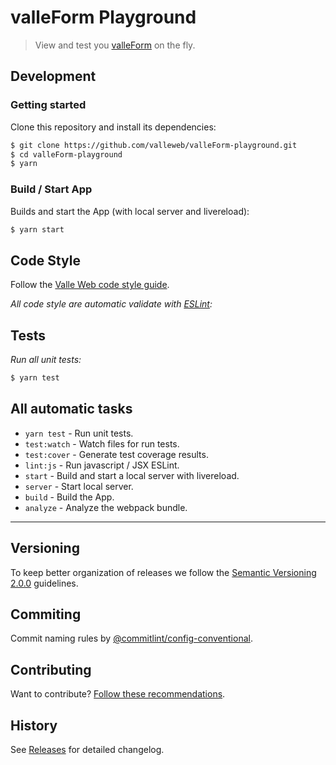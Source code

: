 # valleForm Playground

> View and test you [valleForm](https://github.com/valleweb/valleForm) on the fly.

## Development

### Getting started

Clone this repository and install its dependencies:

```sh
$ git clone https://github.com/valleweb/valleForm-playground.git
$ cd valleForm-playground
$ yarn
```
### Build / Start App

Builds and start the App (with local server and livereload):

```sh
$ yarn start
```

## Code Style

Follow the [Valle Web code style guide](https://github.com/valleweb/valle-style-guide).

*All code style are automatic validate with [ESLint](http://eslint.org/):*

## Tests

*Run all unit tests:*

```sh
$ yarn test
```

## All automatic tasks

- `yarn test` - Run unit tests.
- `test:watch` - Watch files for run tests.
- `test:cover` - Generate test coverage results.
- `lint:js` - Run javascript / JSX ESLint.
- `start` - Build and start a local server with livereload.
- `server` - Start local server.
- `build` - Build the App.
- `analyze` - Analyze the webpack bundle.

<hr>

## Versioning

To keep better organization of releases we follow the [Semantic Versioning 2.0.0](http://semver.org/) guidelines.

## Commiting

Commit naming rules by [@commitlint/config-conventional](https://github.com/marionebl/commitlint/tree/master/%40commitlint/config-conventional#type-enum).

## Contributing

Want to contribute? [Follow these recommendations](https://github.com/valleweb/valleForm-playground/blob/master/CONTRIBUTING.md).

## History

See [Releases](https://github.com/valleweb/valleForm-playground/releases) for detailed changelog.
